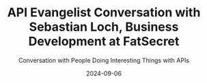 ---
title: API Evangelist Conversation with Sebastian Loch, Business Development at FatSecret
description: I dove into the challenges of running a highly curated global nutrition data API with Sebastian Loch, Business Development at FatSecret. He talked about his experience of running a modern API operations that has been around for years, but he also shared his challenges in putting artificial intelligence to work as part of their platform, as well as the uncertainty of providing high quality data via API in a world where AI consumes everything.
date: 2024-09-06
youtubeId: 5fgbN1ELR-Y
guestName: Sebastian Loch
guestRole: Business Development
guestCompany: FatSecret
guestIndustry: Nutrition
guestImage: /assets/img/people/sebastian-loch-headshot.jpeg
bio: Sebastian has a passion for building scalable, consumer-facing health applications and products. He loves the ongoing challenges that come with working in a continuously and fast changing environment.
obfuscated: false
summary: Doing the hard work of running a modern API and developing the business relationships you need compete in an AI-driven digital global landscape.
subtitle: Conversation with People Doing Interesting Things with APIs
audio_file: https://kinlane-productions2.s3.amazonaws.com/api-evangelist-conversations/api-evangelist-conversation-2024-09-06-sebastian-loch-fatsecret.wav
audio_length: 83216796
sound_cloud: https://soundcloud.com/kinlane/api-evangelist-conversation-with-sebastian-loch-business-development-at-fatsecret
duration: '0:16:05'
publish_date: "2024-09-06 15:00:00"
url: https://conversations.apievangelist.com/sessions/2024-09-05-sebastian-loch-fatsecret.html
tags:
  - Nutrition
  - Food
  - Diet
  - Weight Loss
  - Artificial Intelligence
  - Business Development
partnerImage: https://api-evangelist.twic.pics/partners/bump-banner-728.png
partnerUrl: https://bit.ly/3MEOGa9
partnerTitle: The API doc platform for Tech Writers & Engineers
conversation:

  - question: Who are you?
    answer: Hi Ken. My name's Sebastian.

  - question: What is your role?
    answer: I'm the head of business development here at FatSecret and I look after our platform API business.     

  - question: Why do APIs matter?
    answer: Well, I think APIs are the backbone of modern, modern day IT infrastructure and to build scalable IT infrastructure and solutions, especially when you touch so many lives, like we do in the, in the health space and the nutrition space and weight loss space, I think you need to have robust APIs in order to power. You know, these solutions both on the web and for mobile apps for millions and millions of users every day. 

  - question: What is your biggest challenge with APIs?
    answer: We operate in this niche, very niche market of nutrition data that, that most people are not familiar with. And, you know, our API is embedded in so many modern day health and fitness applications, medical applications that no one knows about. It's fully white labeled. So it's this niche market and it's really difficult to make, you know, a proper business out of it. And it took us. Probably 10 years really to be, to be Frank, um, to, to build a proper, um, API licensing business and at the same time doing it at scale globally. So we operate across 56 countries and we provide verified nutrition data. So scaling this business globally. Finding the right partners and the right customers is probably the biggest challenge.

  - question: What does it mean to operate an API in an AI-driven landscape?
    answer: It's a very good question. Potentially, you know, short term, this is a big threat. So we, we have been curating, verifying and publishing nutrition data for the past, you know, 17 years. We started back in 07. And back in 07, there was no nutrition API out there. You couldn't just tap into an open API and plug, plug it into your, your mobile app or your web app. And. And receive verified nutrition data. And then that led us to doing this ourselves. So we, we built, um, systems and tools and processes to, to curate nutrition data, and then publishing it on our, our website, which then had many, many companies, corporations come up to us and approach us and ask if we can make this data available to them. So we started very young with APIs and fast forwarding, as you said, to the modern day age of AI. Um, there is no potential threat to our API business, whereby You know, um, developers will not use us as a verified source for nutrition, but they will just ping OpenAI or any other LLM really. So short term, it might be, it might be a threat, but at the same time, we know that a lot of LLMs have, have their downfalls. They, they hallucinate. They often don't have good data when it comes to international markets. So for example, if you want to know how much sugar is in a Snickers bar, You know, you can probably ask JetGPT and it might have a decent result. But if you want to ask the same question for a product in Brazil, in Indonesia, in Japan, in Korea, in Germany, in Australia, the results are not that good. So there is still a need, we believe, for proprietary data, um, you know, to be providing you with verified nutrition information. At the same time, we know that AI needs training data. And I think that's the second part of the conversation, whereby. We know AI is already struggling to be provided with reliable, um, and, and really verified training data. And I think that's potentially another, um, another avenue that, that we might embark on in the coming years. 

  - question: Is business development important when it comes to selling to AI applications?
    answer: Yeah, a hundred percent. And that's why we're trying to innovate and build on top of our existing API. Um, Substantially. So we've probably neglected that side of our business for maybe six, seven, eight years, and we focus possibly too much on our consumer side, um, of the business where we run a calorie counting app. It's called fat secret calorie counter by secret has about 130 million downloads. But now we're trying to, to leverage, for example, AI capabilities to build on top of our existing API platform. For example, we want to embed, or we will be embedding image recognition very soon, natural language processing. Um, and many other features that are sort of, they, they were kind of out there in the past, say five, six, 10 years ago, you could use like, yeah, large language models weren't really the thing back then. But machine learning obviously did exist 10 years ago already. So you could build somewhat very basic, um, natural language processing capabilities and very basic image recognition technology. But now. Obviously in the modern day and age and the modern AI world, it's much more easier to build really solid and robust, um, features that help people, you know, look up nutrition information to lock their foods way more easily to reduce friction. Um, and I think that's, that's where the future lies. So we really have to, you know, push ourselves every day and innovate harder and faster than, than what we've done in the past to stay relevant.

  - question: Is artificial intelligence more than training with APIs and access AI with APIs?
    answer: Yeah, a hundred percent. And then we tried to do it ourselves back in the day, say, um, In 2016, we started our own image recognition technology. So we hired our own team to build machine learning capabilities. Um, and that was sort of pre AI or what, what people now perceive as AI and call AI obviously was some extent that, but, um, one time to say all these things that people have built in say 2012, even 2020, it's largely, Irrelevant now, like the modern day LLMs, you know, they've become so good that most things that you build in house, whether you have two people, 10 people, or 20 people working on it, we know that the modern day big tech giants, they have a hundred people, 200 people sitting there doing this with, you know, much greater scale and much greater impact. So, There's so many really robust out of the box solutions now that you can tap into that will make things for the consumer. No, looking at the consumer, it'll make life for the consumers so much easier. And we try and always look back. What's the best possible solution for the use out there. 

  - question: How do you operate your APIs?
    answer: Yeah, i'm not technically myself So i'm not a developer, but obviously I work with developers almost 24 7. Um, So we built a pretty standard rest api in 2010. It was a free and open api Um that people could tap into it obviously authenticates via all of 1. 0 and 2. 0 You And, you know, we hosted with AWS, so, you know, very, very low latency and it's got great coverage all over the world. We, we have a, as I said, a global business, so we have, we have clients, customers, API developers, almost in every country of the world, close to 40, 000 developers now using the API. So it has to be, you know, accessible from anywhere with minimal latency. Um, and then we have, in terms of the API calls, we have, you know, a food lookup, which we call food search, and we have barcode scanning, we have autocomplete search, similar to what, what Google does, where you can autocomplete a query, like when a user say an English speaking user types in B A N A, we know they're looking for a banana. Um, and then that will be made even, you know, even easier with natural language processing and image recognition. But yeah, high level, it's a very standard REST API, um, hosted with AWS. Um, That, that provides all sort of standard of authentication. And then we have what we call three legged OAuth as well. It's a protocol whereby a lot of health and fitness apps in particular use three legged OAuth to, to sync user data back and forth, like Apple, you know, Apple Health, Google Fit does it as well, whereby, um, A user might use a, a mobile application and they, they lock their foods or they keep track of their weight or keep track of their exercise and they can sync that data back into a public repository like Apple Health and Google Fit, or they sync it straight back into another third party app, which is something we, we provide in Power as well.

  - question: How did you learn about APIs as a business stakeholders?
    answer: Yeah, I think you have to. I think you simply have to over time. I know it takes time, especially when you don't have a developer background and you've never completed an IT degree. Um, and I'm very fortunate to have good colleagues who are very technical and who can explain things and can help me understand things. Like, for example, I think I saw that you've been active around Postman as well. Obviously, you're, you're, you're, um, very active on GitHub. And then, I think you have some sort of, um, no background with running Postman libraries as well, and, you know, I embarked on this Postman journey maybe two years ago when, when our CTO helped me set it up and yeah, it's been a, it's been a lifesaver. You know, I can, without being a developer, without being technical, I can use Postman, I can use our API and I use many other APIs for testing. And evaluation purposes are by a postman. So, um, that that's amazing. 

  - question: What keeps you going each day?
    answer: That is a good question. Um, so the majority of our work that we do is in, in nutrition and weight loss. And when you look at the global landscape of what's happened in the last. Few years like, um, the global obesity rate has tripled since 1975 and 60 percent of Americans are now overweight or obese. The, you know, obesity pandemic is, is on the rise and the UN calls it a pandemic. Actually, it's been labeled as a pandemic. So the problem we're facing as a, as a society and as humanity as a whole is. It's unbelievable. And many people haven't even realized how much, um, impact food and nutrition, daily nutrition has on your overall health and wellbeing and the rise of chronic diseases, not just in the U S but globally is out of control. So we, we really try and build effective weight loss tools. That's, that's how we started. I mean, we started back in 07 as a, you know, a social network for dieting. That's what we called it back in 07 when, you know, there was. The days of Facebook when Facebook started and became big. So a long time ago, but we're still here and we try and build effective weight loss tools because we know it's a growing global problem. And again, the rise of obesity and the rise of chronic diseases, you know, largely nutrition related, unfortunately. Almost out of control. So we're really trying to, to have an impact and we're touching the lives of many users already with our, you know, API has just over 700 million API calls every month. And we have, as I mentioned, more than 130 million downloads for our own app. So there's a large global audience that we serve, that we try and help. And, um, at the end of the day, that's our, That's our motivation. 
---
